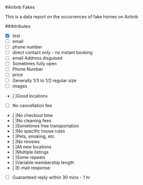 #Airbnb Fakes

This is a data report on the occurrences of fake homes on Airbnb

##Attributes

- [x] test
- [ ] email
- [ ] phone number
- [ ] direct contact only - no instant booking
- [ ] email Address disguised
- [ ] Sometimes fully open
- [ ] Phone Number
- [ ] price 
- [ ] Generally 1/3 to 1/2 regular size
- [ ] images
- [ ]Good locations
- [ ] No cancellation fee
- [ ]No checkout time
- [ ]No cleaning fees
- [ ]Sometimes free transportation
- [ ]No specific house rules
- [ ]Pets, smoking, etc.
- [ ]No reviews
- [ ]All new locations
- [ ]Multiple listings
- [ ]Some repeats
- [ ]Variable membership length
- [ ]E-mail response:
- [ ] Guaranteed reply within 30 mins - 1 hr

